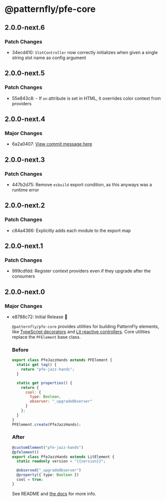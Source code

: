 # @patternfly/pfe-core

## 2.0.0-next.6

### Patch Changes

- 34ecd410: `SlotController` now correctly initializes when given a single string slot name as config argument

## 2.0.0-next.5

### Patch Changes

- 55e843c8: - If `on` attribute is set in HTML, it overrides color context from providers

## 2.0.0-next.4

### Major Changes

- 6a2a0407: [View commit message here](https://gist.github.com/heyMP/200fc0b840690541475923facba393ab)

## 2.0.0-next.3

### Patch Changes

- 447b2d75: Remove `esbuild` export condition, as this anyways was a runtime error

## 2.0.0-next.2

### Patch Changes

- c84a4366: Explicitly adds each module to the export map

## 2.0.0-next.1

### Patch Changes

- 999cdfdd: Register context providers even if they upgrade after the consumers

## 2.0.0-next.0

### Major Changes

- e8788c72: Initial Release 🎉

  `@patternfly/pfe-core` provides utilities for building PatternFly elements,
  like [TypeScript decorators](https://www.typescriptlang.org/docs/handbook/decorators.html) and
  [Lit reactive controllers](https://lit.dev/docs/composition/controllers/).
  Core utilities replace the `PFElement` base class.

  ### Before

  ```js
  export class PfeJazzHands extends PFElement {
    static get tag() {
      return "pfe-jazz-hands";
    }

    static get properties() {
      return {
        cool: {
          type: Boolean,
          observer: "_upgradeObserver"
        }
      };
    }
  }
  PFElement.create(PfeJazzHands);
  ```

  ### After

  ```ts
  @customElement("pfe-jazz-hands")
  @pfelement()
  export class PfeJazzHands extends LitElement {
    static readonly version = "{{version}}";

    @observed("_upgradeObserver")
    @property({ type: Boolean })
    cool = true;
  }
  ```

  See README and [the docs](https://patternflyelements.org/core/core/) for more info.
